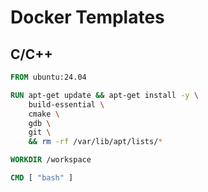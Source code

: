 # Docker Templates

## C/C++
```dockerfile
FROM ubuntu:24.04

RUN apt-get update && apt-get install -y \
    build-essential \
    cmake \
    gdb \
    git \
    && rm -rf /var/lib/apt/lists/*

WORKDIR /workspace

CMD [ "bash" ]
```
